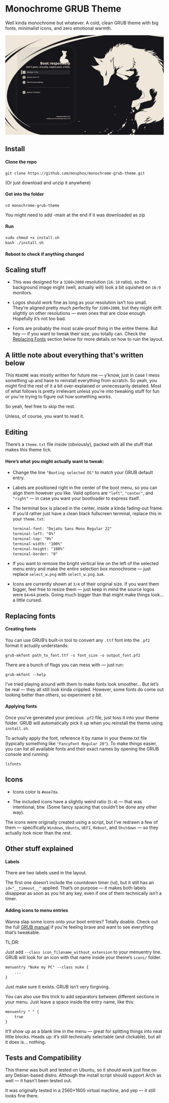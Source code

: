 # Monochrome GRUB Theme
Well kinda monochrome but whatever.
A cold, clean GRUB theme with big fonts, minimalist icons, and zero emotional warmth.

![Theme Screenshot](assets/example.png)

## Install
#### Clone the repo
```
git clone https://github.com/mosphox/monochrome-grub-theme.git
```
(Or just download and unzip it anywhere)

#### Get into the folder
```
cd monochrome-grub-theme
```
You might need to add -main at the end if it was downloaded as zip

#### Run
```
sudo chmod +x install.sh
bash ./install.sh
```
#### Reboot to check if anything changed

## Scaling stuff
- This was designed for a `3200×2000` resolution (`16:10` ratio), so the background image might (well, actually will) look a bit squished on `16:9` monitors.

- Logos should work fine as long as your resolution isn’t too small.
They’re aligned pretty much perfectly for `3200×2000`, but they might drift slightly on other resolutions — even ones that are close enough.
Hopefully it’s not too bad.

- Fonts are probably the most scale-proof thing in the entire theme.
But hey — if you want to tweak their size, you totally can.
Check the [Replacing Fonts](https://github.com/mosphox/monochrome-grub-theme?tab=readme-ov-file#replacing-fonts) section below for more details on how to ruin the layout.

## A little note about everything that's written below
This `README` was mostly written for future me — y’know, just in case I mess something up and have to reinstall everything from scratch.
So yeah, you might find the rest of it a bit over-explained or unnecessarily detailed.
Most of what follows is pretty irrelevant unless you’re into tweaking stuff for fun or you're trying to figure out how something works.

So yeah, feel free to skip the rest.

Unless, of course, you want to read it.

## Editing
There’s a `theme.txt` file inside (obviously), packed with all the stuff that makes this theme tick.

#### Here’s what you might actually want to tweak:

- Change the line `"Booting selected OS"` to match your GRUB default entry.

- Labels are positioned right in the center of the boot menu, so you can align them however you like.
Valid options are `"left"`, `"center"`, and `"right"` — in case you want your bootloader to express itself.

- The terminal box is placed in the center, inside a kinda fading-out frame.
If you’d rather just have a clean black fullscreen terminal, replace this in your `theme.txt`:

  ```
  terminal-font: "DejaVu Sans Mono Regular 22"
  terminal-left: "0%"
  terminal-top: "0%"
  terminal-width: "100%"
  terminal-height: "100%"
  terminal-border: "0"
  ```
- If you want to remove the bright vertical line on the left of the selected menu entry and make the entire selection box monochrome
— just replace `select_w.png` with `select_w.png.bak`.

- Icons are currently shown at `3/4` of their original size. If you want them bigger, feel free to resize them — just keep in mind the source logos were `64×64` pixels.
Going much bigger than that might make things look... a little cursed.

## Replacing fonts
#### Creating fonts
You can use GRUB’s built-in tool to convert any `.ttf` font into the `.pf2` format it actually understands:
```
grub-mkfont path_to_font.ttf -s font_size -o output_font.pf2
```
There are a bunch of flags you can mess with — just run:
```
grub-mkfont --help
```
I’ve tried playing around with them to make fonts look smoother…
But let’s be real — they all still look kinda crippled.
However, some fonts do come out looking better than others, so experiment a bit.

#### Applying fonts
Once you've generated your precious `.pf2` file, just toss it into your theme folder.
GRUB will automatically pick it up when you reinstall the theme using `install.sh`.

To actually apply the font, reference it by name in your theme.txt file (typically something like `"FancyFont Regular 20"`).
To make things easier, you can list all available fonts and their exact names by opening the GRUB console and running:
```
lsfonts
```

## Icons
- Icons color is `#eee7da`.

- The included icons have a slightly weird ratio (`5:4`) — that was intentional, btw.
(Some fancy spacing that couldn’t be done any other way).

 The icons were originally created using a script, but I’ve redrawn a few of them — specifically `Windows`, `Ubuntu`, `UEFI`, `Reboot`, and `Shutdown` — so they actually look nicer than the rest.

## Other stuff explained

#### Labels
There are two labels used in the layout.

The first one doesn’t include the countdown timer (`%d`), but it still has an `id="__timeout__"` applied.
That’s on purpose — it makes both labels disappear as soon as you hit any key, even if one of them technically isn’t a timer.

#### Adding icons to menu entries
Wanna slap some icons onto your boot entries? Totally doable.
Check out the full [GRUB manual](https://www.gnu.org/software/grub/manual/grub/grub.html) if you're feeling brave and want to see everything that’s tweakable.

TL;DR:

Just add `--class icon_filename_without_extension` to your menuentry line.
GRUB will look for an icon with that name inside your theme’s `icons/` folder.
```
menuentry "Nuke my PC" --class nuke {
    ...
}
```
Just make sure it exists. GRUB isn’t very forgiving.

You can also use this trick to add separators between different sections in your menu.
Just leave a space inside the entry name, like this:
```
menuentry " " {
    true
}
```
It’ll show up as a blank line in the menu — great for splitting things into neat little blocks.
Heads up: it’s still technically selectable (and clickable), but all it does is... nothing.

## Tests and Compatibility
This theme was built and tested on Ubuntu, so it should work just fine on any Debian-based distro. Although the install script should support Arch as well — it hasn't been tested out.

It was originally tested in a 2560×1600 virtual machine, and yep — it still looks fine there.
